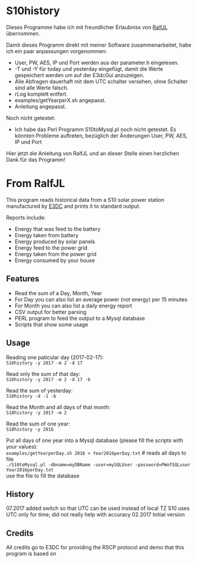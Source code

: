 # S10history

Dieses Programme habe ich mit freundlicher Erlaubniss von [RalfJL](https://github.com/RalfJL/S10history) übernommen.

Damit dieses Programm direkt mit meiner Software zusammenarbeitet, habe ich ein paar anpassungen vorgenommen:
* User, PW, AES, IP und Port werden aus der parameter.h eingelesen.
* -T und -Y für today und yesterday eingefügt, damit die Werte gespeichert werden um auf der E3dcGui anzuzeigen.
* Alle Abfragen dauerhaft mit dem UTC schalter versehen, ohne Schalter sind alle Werte falsch.
* rLog komplett entfert.
* examples/getYearperX.sh angepasst.
* Anleitung angepasst.

Noch nicht getestet:
* Ich habe das Perl Programm S10toMysql.pl noch nicht getestet. Es könnten Probleme auftreten, bezüglich der Änderungen User, PW, AES, IP und Port

Hier jetzt die Anleitung von RalfJL und an dieser Stelle einen herzlichen Dank für das Programm!

# From RalfJL
This program reads historical data from a S10 solar power station
manufactured by [E3DC](http://www.e3dc.com) and prints it
to standard output.

Reports include:
* Energy that was feed to the battery
* Energy taken from battery
* Energy produced by solar panels
* Energy feed to the power grid
* Energy taken from the power grid
* Energy consumed by your house

## Features
* Read the sum of a Day, Month, Year
* For Day you can also list an average power (not energy) per 15 minutes
* For Month you can also list a daily energy report
* CSV output for better parsing
* PERL program to feed the output to a Mysql database
* Scripts that show some usage

## Usage
Reading one paticular day (2017-02-17):<br>
`S10history -y 2017 -m 2 -d 17`

Read only the sum of that day:<br>
`S10history -y 2017 -m 2 -d 17 -b`

Read the sum of yesterday:<br>
`S10history -d -1 -b`

Read the Month and all days of that month:<br>
`S10history -y 2017 -m 2`

Read the sum of one year:<br>
`S10history -y 2016`

Put all days of one year into a Mysql database (please fill the scripts with your values):<br>
`examples/getYearperDay.sh 2016 > Year2016perDay.txt` # reads all days to file<br>
`./S10toMysql.pl -dbname=myDBName -user=mySQLUser -password=PWofSQLuser Year2016perDay.txt`<br>
use the file to fill the database

## History
07.2017 added switch so that UTC can be used instead of local TZ
	S10 uses UTC only for time; did not really help with accuracy
02.2017 Initial version

## Credits
All credits go to E3DC for providing the RSCP protocol and demo that this program is based on
